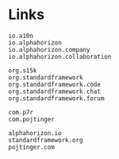 # Links

```plaintext
io.a10n
io.alphahorizon
io.alphahorizon.company
io.alphahorizon.collaboration
```

```plaintext
org.s15k
org.standardframework
org.standardframework.code
org.standardframework.chat
org.standardframework.forum
```

```plaintext
com.p7r
com.pojtinger
```

```plaintext
alphahorizon.io
standardframework.org
pojtinger.com
```
